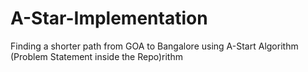 # A-Star-Implementation
 Finding a shorter path from GOA to Bangalore using A-Start Algorithm (Problem Statement inside the Repo)rithm
